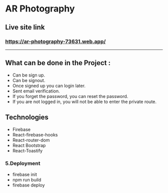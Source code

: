 # AR Photography

## Live site link
### https://ar-photography-73631.web.app/

<hr>

## What can be done in the Project :
- Can be sign up.
- Can be signout.
- Once signed up you can login later.
- Sent email verification.
- If you forget the password, you can reset the password.
- If you are not logged in, you will not be able to enter the private route.

## Technologies
- Firebase
- React-firebase-hooks
- React-router-dom
- React Bootstrap
- React-Toastify



### 5.Deployment
* firebase init
* npm run build
* firebase deploy